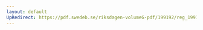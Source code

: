 ```yaml
---
layout: default
UpRedirect: https://pdf.swedeb.se/riksdagen-volumeG-pdf/199192/reg_199192/reg_199192_0832.pdf
---
```

